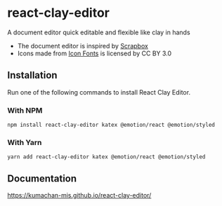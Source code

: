 # react-clay-editor

A document editor quick editable and flexible like clay in hands

- The document editor is inspired by [Scrapbox](https://scrapbox.io/product)
- Icons made from [Icon Fonts](http://www.onlinewebfonts.com/icon) is licensed by CC BY 3.0

## Installation

Run one of the following commands to install React Clay Editor.

### With NPM

```
npm install react-clay-editor katex @emotion/react @emotion/styled
```

### With Yarn

```
yarn add react-clay-editor katex @emotion/react @emotion/styled
```

## Documentation

https://kumachan-mis.github.io/react-clay-editor/
